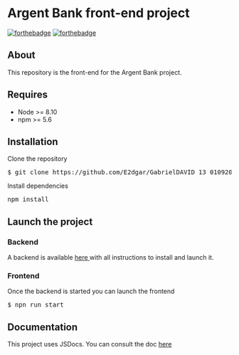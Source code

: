 # Argent Bank front-end project

[![forthebadge](https://forthebadge.com/images/badges/made-with-javascript.svg)](https://forthebadge.com) [![forthebadge](https://forthebadge.com/images/badges/uses-css.svg)](https://forthebadge.com)

## About

This repository is the front-end for the Argent Bank project.

## Requires

-   Node >= 8.10
-   npm >= 5.6

## Installation

Clone the repository

<pre>$ git clone https://github.com/E2dgar/GabrielDAVID_13_010920222.git</pre>

Install dependencies

<pre>npm install</pre>

## Launch the project

### Backend

A backend is available <a href="https://github.com/OpenClassrooms-Student-Center/Project-10-Bank-API">here </a>with all instructions to install and launch it.

### Frontend

Once the backend is started you can launch the frontend

<pre>$ npn run start</pre>

## Documentation

This project uses JSDocs. You can consult the doc <a href="https://github.com/E2dgar/GabrielDAVID_13_010920222/global.html"><bold>here</bold></a>
